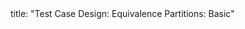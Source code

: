 <frontmatter>
title: "Test Case Design: Equivalence Partitions: Basic"
</frontmatter>

<include src="unit-inPage-asFlat.md" boilerplate />